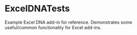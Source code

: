 # ExcelDNATests
Example Excel DNA add-in for reference.
Demonstrates some useful/common functionality for Excel add-ins.
